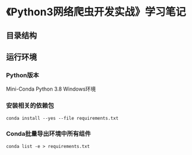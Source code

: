 # 《Python3网络爬虫开发实战》学习笔记

## 目录结构

## 运行环境

### Python版本
Mini-Conda Python 3.8 Windows环境

### 安装相关的依赖包
```shell
conda install --yes --file requirements.txt
```

### Conda批量导出环境中所有组件
```shell
conda list -e > requirements.txt
```